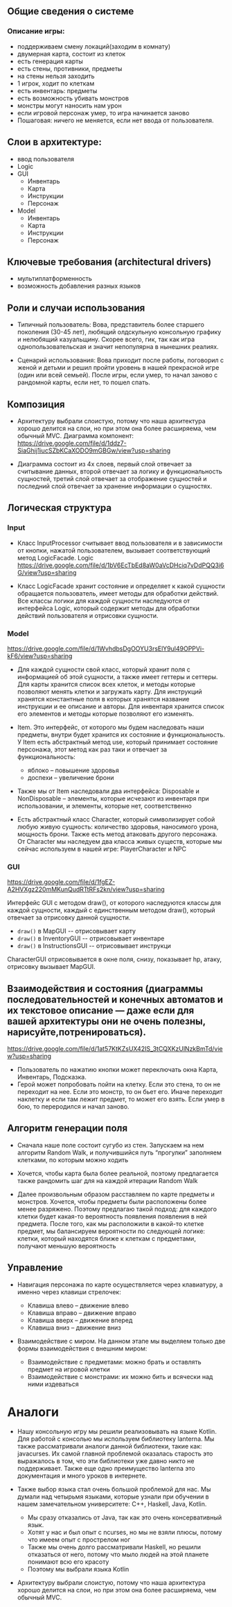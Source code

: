 ## Общие сведения о системе

### Описание игры:
* поддерживаем смену локаций(заходим в комнату)
* двумерная карта, состоит из клеток
* есть генерация карты
* есть стены, противники, предметы
* на стены нельзя заходить
* 1 игрок, ходит по клеткам
* есть инвентарь: предметы
* есть возможность убивать монстров
* монстры могут наносить нам урон
* если игровой персонаж умер, то игра начинается заново
* Пошаговая: ничего не меняется, если нет ввода от пользователя.

## Слои в архитектуре:
* ввод пользователя
* Logic
* GUI
    * Инвентарь
    * Карта
    * Инструкции
    * Персонаж
* Model
    * Инвентарь
    * Карта
    * Инструкции
    * Персонаж


## Ключевые требования (architectural drivers)
- мультиплатформенность
- возможность добавления разных языков

## Роли и случаи использования

- Типичный пользователь: Вова, представитель более старшего поколения (30-45 лет), любящий олдскульную консольную графику и нелюбящий казуальщину. Скорее всего, гик, так как игра однопользовательская и значит непопулярна в нынешних реалиях.

- Сценарий использования: Вова приходит после работы, поговорил с женой и детьми и решил пройти уровень в нашей прекрасной игре (один или всей семьей). После игры, если умер, то начал заново с рандомной карты, если нет, то пошел спать.

## Композиция

- Архитектуру выбрали слоистую, потому что наша архитектура хорошо делится на слои, но при этом она более расширяема, чем обычный MVC.
  Диаграмма компонент: https://drive.google.com/file/d/1ddz7-SiaGhij1iucSZbKCaXODO9mGBGw/view?usp=sharing

- Диаграмма состоит из 4х слоев, первый слой отвечает за считывание данных, второй отвечает за  логику и функциональность сущностей, третий слой отвечает за отображение сущностей и последний слой отвечает за хранение информации о сущностях.

## Логическая структура


### Input
- Класс InputProcessor считывает ввод пользователя и в зависимости от кнопки, нажатой пользователем, вызывает соответствующий метод LogicFacade.
  Logic
  https://drive.google.com/file/d/1bV6EcTbEd8aW0aVcDHciq7vDdPQQ3i6G/view?usp=sharing

- Класс LogicFaсade хранит состояние и определяет к какой сущности обращается пользователь, имеет методы для обработки действий. Все классы логики для каждой сущности наследуются от интерфейса Logic, который содержит методы для обработки действий пользователя и отрисовки сущности.

### Model
https://drive.google.com/file/d/1WvhdbsDgOOYU3rsElY9ul49OPPVi-kF6/view?usp=sharing

- Для каждой сущности свой класс, который хранит поля с информацией об этой сущности, а также имеет геттеры и сеттеры.
  Для карты хранится список всех клеток, и методы которые позволяют менять клетки и загружать карту.
  Для инструкций хранятся константные поля в которых хранятся название инструкции и ее описание и авторы.
  Для  инвентаря хранится список его элементов и методы которые позволяют его изменять.

- Item. Это интерфейс, от которого мы будем наследовать наши предметы, внутри будет хранится их состояние и функциональность. У Item есть абстрактный метод use, который принимает состояние персонажа, этот метод как раз таки и отвечает за функциональность:
    - яблоко – повышение здоровья
    - доспехи – увеличение брони

- Также мы от Item наследовали два интерфейса: Disposable и NonDisposable – элементы, которые исчезают из инвентаря при использовании, и элементы, которые нет, соответственно
- Есть абстрактный класс Character, который символизирует собой любую живую сущность: количество здоровья, наносимого урона, мощность брони. Также есть метод атаковать другого персонажа.
  От Character мы наследуем два класса живых существ, которые мы сейчас используем в нашей игре: PlayerCharacter и NPC


### GUI
https://drive.google.com/file/d/1fgEZ-A2HVXgz220mMKunQudRTtRFs2kn/view?usp=sharing

Интерфейс GUI с методом draw(), от которого наследуются классы для каждой сущности, каждый с единственным методом draw(), который отвечает за отрисовку данной сущности.
* `draw()` в MapGUI -- отрисовывает карту
* ```draw()``` в InventoryGUI -- отрисовывает инвентаре
* ```draw()``` в InstructionsGUI -- отрисовывает инструкци

CharacterGUI отрисовывается в окне поля, снизу, показывает hp, атаку, отрисовку вызывает MapGUI.





## Взаимодействия и состояния (диаграммы последовательностей и конечных автоматов и их текстовое описание — даже если для вашей архитектуры они не очень полезны, нарисуйте,потренироваться).
https://drive.google.com/file/d/1at57KtKZsUX42IS_3tCQXKzUlNzkBmTd/view?usp=sharing

* Пользователь по нажатию кнопки может переключать окна Карта, Инвентарь, Подсказка.
* Герой может попробовать пойти на клетку. Если это стена, то он не переходит на нее. Если это монстр, то он бьет его. Иначе переходит наклетку и если там лежит предмет, то может его взять. Если умер в бою, то переродился и начал заново.

## Алгоритм генерации поля

- Сначала наше поле состоит сугубо из стен. Запускаем на нем алгоритм Random Walk, и получившийся путь “прогулки” заполняем клетками, по которым можно ходить

- Хочется, чтобы карта была более реальной, поэтому предлагается также рандомить шаг для на каждой итерации Random Walk

- Далее произвольным образом расставляем по карте предметы и монстров. Хочется, чтобы предметы были расположены более менее разряжено. Поэтому предлагаю такой подход: для каждого клетки будет какая-то вероятность появления появления в ней предмета. После того, как мы расположили в какой-то клетке предмет, мы балансируем вероятности  по следующей логике: клетки, который находятся ближе к клеткам с предметами, получают меньшую вероятность

## Управление

- Навигация персонажа по карте осуществляется через клавиатуру, а именно через клавиши стрелочек:
    - Клавиша влево – движение влево
    - Клавиша вправо – движение вправо
    - Клавиша вверх – движение вперед
    - Клавиша вниз – движение вниз

- Взаимодействие с миром. На данном этапе мы выделяем только две формы взаимодействия с внешним миром:
    - Взаимодействие с предметами: можно брать и оставлять предмет на игровой клетки
    - Взаимодействие с монстрами: их можно бить и всячески над ними издеваться

# Аналоги

* Нашу консольную игру мы решили реализовывать на языке Kotlin. Для работой с консолью мы используем библиотеку lanterna. Мы также рассматривали аналоги данной библиотеки, такие как: javacurses. Их самой главной проблемой оказалась старость это выражалось в том, что эти библиотеки уже давно никто не поддерживает. Также еще одно преимущество lanterna это документация и много уроков в интернете.

* Также выбор языка стал очень большой проблемой для нас. Мы думали над четырьмя языками, которые узнали при обучении в нашем замечательном университете: C++, Haskell, Java, Kotlin.
    *   Мы сразу отказались от Java, так как это очень консервативный язык.
    *   Хотят у нас и был опыт с ncurses, но мы не взяли плюсы, потому что имеем опыт с прострелом ног
    *   Также мы очень долго рассматривали Haskell, но решили отказаться от него, потому что мыло людей на этой планете понимают всю его красоту
    *   Поэтому мы выбрали языка Kotlin

* Архитектуру выбрали слоистую, потому что наша архитектура хорошо делится на слои, но при этом она более расширяема, чем обычный MVC.


